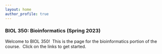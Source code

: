 ```yaml
---
layout: home
author_profile: true
---
```


### BIOL 350: Bioinformatics (Spring 2023)

Welcome to BIOL 350!&nbsp; This is the page for the bioinformatics portion of the course.&nbsp; Click on the links to get started.
